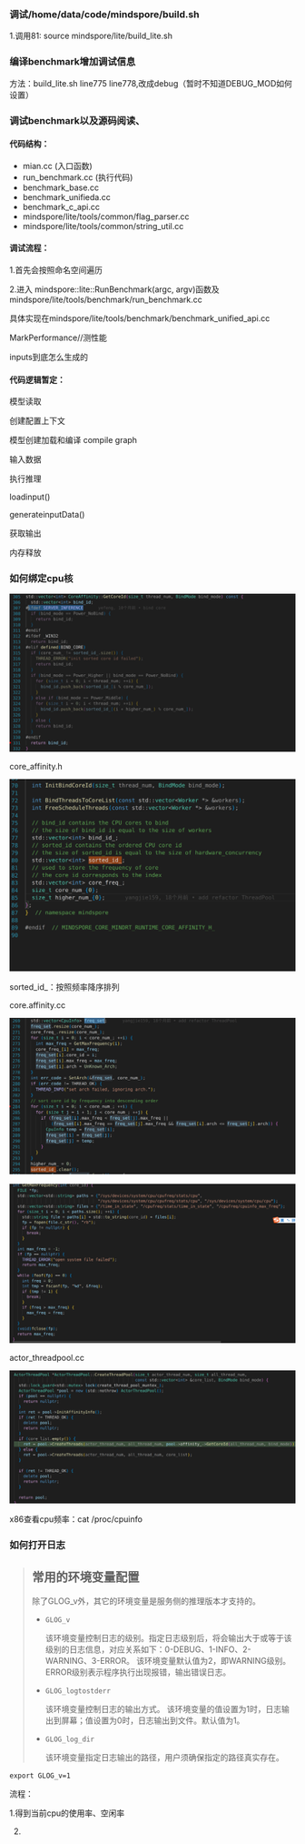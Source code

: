 ### 调试/home/data/code/mindspore/build.sh

1.调用81:  source mindspore/lite/build_lite.sh





### 编译benchmark增加调试信息

方法：build_lite.sh line775 line778,改成debug（暂时不知道DEBUG_MOD如何设置）



### 调试benchmark以及源码阅读、

#### 代码结构：

- mian.cc (入口函数)
- run_benchmark.cc (执行代码)
- benchmark_base.cc
- benchmark_unifieda.cc
- benchmark_c_api.cc
- mindspore/lite/tools/common/flag_parser.cc
- mindspore/lite/tools/common/string_util.cc



#### 调试流程：

1.首先会按照命名空间遍历

2.进入 mindspore::lite::RunBenchmark(argc, argv)函数及mindspore/lite/tools/benchmark/run_benchmark.cc

具体实现在mindspore/lite/tools/benchmark/benchmark_unified_api.cc

MarkPerformance//测性能





inputs到底怎么生成的





#### 代码逻辑暂定：

模型读取

创建配置上下文

模型创建加载和编译 compile graph

输入数据

执行推理

loadinput()

generateinputData()





获取输出

内存释放





### 如何绑定cpu核

![image-20221121174206880](mslitebenchmark研究.assets/image-20221121174206880.png)

core_affinity.h

![image-20221121175600772](mslitebenchmark研究.assets/image-20221121175600772.png)

sorted_id_：按照频率降序排列

core.affinity.cc

![image-20221121175800488](mslitebenchmark研究.assets/image-20221121175800488.png)



![image-20221121180156597](mslitebenchmark研究.assets/image-20221121180156597.png)

actor_threadpool.cc

![image-20221121190857296](mslitebenchmark研究.assets/image-20221121190857296.png)







x86查看cpu频率：cat /proc/cpuinfo



### 如何打开日志

> ## 常用的环境变量配置
>
> 除了GLOG_v外，其它的环境变量是服务侧的推理版本才支持的。
>
> - `GLOG_v`
>
>   该环境变量控制日志的级别。指定日志级别后，将会输出大于或等于该级别的日志信息，对应关系如下：0-DEBUG、1-INFO、2-WARNING、3-ERROR。
>   该环境变量默认值为2，即WARNING级别。ERROR级别表示程序执行出现报错，输出错误日志。
>
> - `GLOG_logtostderr`
>
>   该环境变量控制日志的输出方式。
>   该环境变量的值设置为1时，日志输出到屏幕；值设置为0时，日志输出到文件。默认值为1。
>
> - `GLOG_log_dir`
>
>   该环境变量指定日志输出的路径，用户须确保指定的路径真实存在。

```
export GLOG_v=1
```







流程：

1.得到当前cpu的使用率、空闲率

2.
